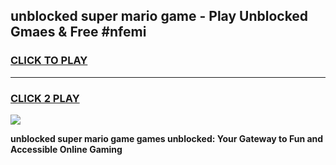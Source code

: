 
## unblocked super mario game - Play Unblocked Gmaes & Free #nfemi
<h3>
<a href="https://news.freeplayer.one?title=unblocked_super_mario_game&ref=24F">CLICK TO PLAY</a></h3>
<hr>

<h3>
<a href="https://news.freeplayer.one?title=unblocked_super_mario_game&ref=24F">CLICK 2 PLAY</a>
  
</h3>

<a href="https://news.freeplayer.one?title=unblocked_super_mario_game&ref=24F/"><img src="https://clearcache.store/games.png"></a>


**unblocked super mario game games unblocked: Your Gateway to Fun and Accessible Online Gaming**
